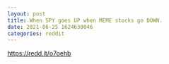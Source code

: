 ```yaml
--- 
layout: post 
title: When SPY goes UP when MEME stocks go DOWN. 
date: 2021-06-25 1624630046 
categories: reddit 
--- 
```

https://redd.it/o7oehb